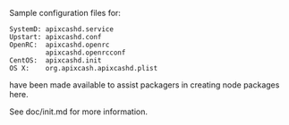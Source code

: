 Sample configuration files for:
```
SystemD: apixcashd.service
Upstart: apixcashd.conf
OpenRC:  apixcashd.openrc
         apixcashd.openrcconf
CentOS:  apixcashd.init
OS X:    org.apixcash.apixcashd.plist
```
have been made available to assist packagers in creating node packages here.

See doc/init.md for more information.
